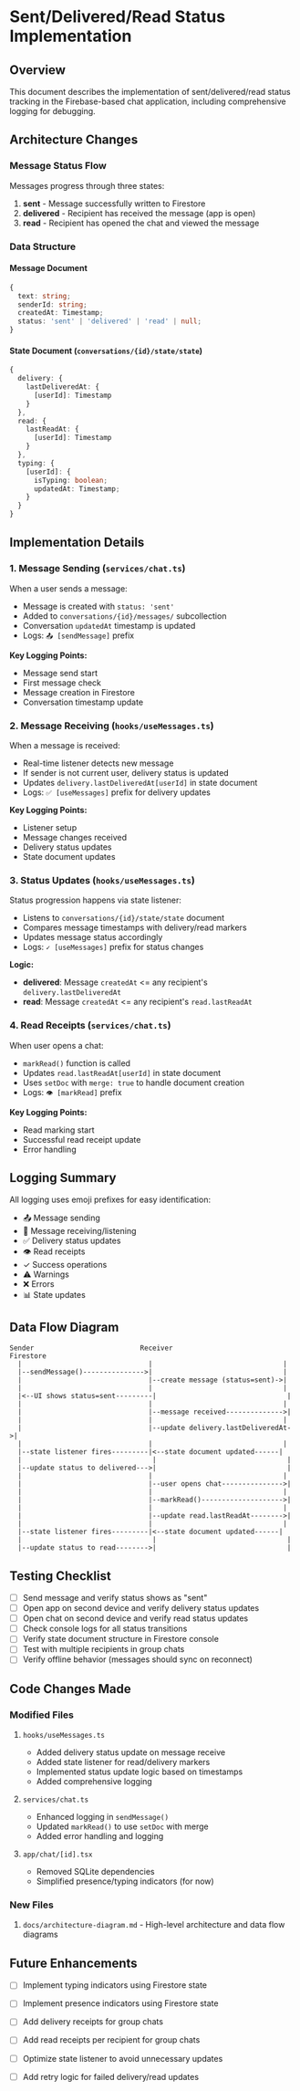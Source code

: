 # Sent/Delivered/Read Status Implementation

## Overview
This document describes the implementation of sent/delivered/read status tracking in the Firebase-based chat application, including comprehensive logging for debugging.

## Architecture Changes

### Message Status Flow
Messages progress through three states:
1. **sent** - Message successfully written to Firestore
2. **delivered** - Recipient has received the message (app is open)
3. **read** - Recipient has opened the chat and viewed the message

### Data Structure

#### Message Document
```typescript
{
  text: string;
  senderId: string;
  createdAt: Timestamp;
  status: 'sent' | 'delivered' | 'read' | null;
}
```

#### State Document (`conversations/{id}/state/state`)
```typescript
{
  delivery: {
    lastDeliveredAt: {
      [userId]: Timestamp
    }
  },
  read: {
    lastReadAt: {
      [userId]: Timestamp
    }
  },
  typing: {
    [userId]: {
      isTyping: boolean;
      updatedAt: Timestamp;
    }
  }
}
```

## Implementation Details

### 1. Message Sending (`services/chat.ts`)

When a user sends a message:
- Message is created with `status: 'sent'`
- Added to `conversations/{id}/messages/` subcollection
- Conversation `updatedAt` timestamp is updated
- Logs: `📤 [sendMessage]` prefix

**Key Logging Points:**
- Message send start
- First message check
- Message creation in Firestore
- Conversation timestamp update

### 2. Message Receiving (`hooks/useMessages.ts`)

When a message is received:
- Real-time listener detects new message
- If sender is not current user, delivery status is updated
- Updates `delivery.lastDeliveredAt[userId]` in state document
- Logs: `✅ [useMessages]` prefix for delivery updates

**Key Logging Points:**
- Listener setup
- Message changes received
- Delivery status updates
- State document updates

### 3. Status Updates (`hooks/useMessages.ts`)

Status progression happens via state listener:
- Listens to `conversations/{id}/state/state` document
- Compares message timestamps with delivery/read markers
- Updates message status accordingly
- Logs: `✓ [useMessages]` prefix for status changes

**Logic:**
- **delivered**: Message `createdAt` <= any recipient's `delivery.lastDeliveredAt`
- **read**: Message `createdAt` <= any recipient's `read.lastReadAt`

### 4. Read Receipts (`services/chat.ts`)

When user opens a chat:
- `markRead()` function is called
- Updates `read.lastReadAt[userId]` in state document
- Uses `setDoc` with `merge: true` to handle document creation
- Logs: `👁️ [markRead]` prefix

**Key Logging Points:**
- Read marking start
- Successful read receipt update
- Error handling

## Logging Summary

All logging uses emoji prefixes for easy identification:
- 📤 Message sending
- 📨 Message receiving/listening
- ✅ Delivery status updates
- 👁️ Read receipts
- ✓ Success operations
- ⚠️ Warnings
- ❌ Errors
- 📊 State updates

## Data Flow Diagram

```
Sender                          Receiver                        Firestore
  |                               |                                |
  |--sendMessage()--------------->|                                |
  |                               |--create message (status=sent)->|
  |                               |                                |
  |<--UI shows status=sent---------|                                |
  |                               |                                |
  |                               |--message received-------------->|
  |                               |                                |
  |                               |--update delivery.lastDeliveredAt->|
  |                               |                                |
  |--state listener fires---------|<--state document updated------|
  |                                |                                |
  |--update status to delivered--->|                                |
  |                               |                                |
  |                               |--user opens chat--------------->|
  |                               |                                |
  |                               |--markRead()-------------------->|
  |                               |                                |
  |                               |--update read.lastReadAt-------->|
  |                               |                                |
  |--state listener fires---------|<--state document updated------|
  |                                |                                |
  |--update status to read-------->|                                |
```

## Testing Checklist

- [ ] Send message and verify status shows as "sent"
- [ ] Open app on second device and verify delivery status updates
- [ ] Open chat on second device and verify read status updates
- [ ] Check console logs for all status transitions
- [ ] Verify state document structure in Firestore console
- [ ] Test with multiple recipients in group chats
- [ ] Verify offline behavior (messages should sync on reconnect)

## Code Changes Made

### Modified Files
1. `hooks/useMessages.ts`
   - Added delivery status update on message receive
   - Added state listener for read/delivery markers
   - Implemented status update logic based on timestamps
   - Added comprehensive logging

2. `services/chat.ts`
   - Enhanced logging in `sendMessage()`
   - Updated `markRead()` to use `setDoc` with merge
   - Added error handling and logging

3. `app/chat/[id].tsx`
   - Removed SQLite dependencies
   - Simplified presence/typing indicators (for now)

### New Files
1. `docs/architecture-diagram.md` - High-level architecture and data flow diagrams

## Future Enhancements

- [ ] Implement typing indicators using Firestore state
- [ ] Implement presence indicators using Firestore state
- [ ] Add delivery receipts for group chats
- [ ] Add read receipts per recipient for group chats
- [ ] Optimize state listener to avoid unnecessary updates
- [ ] Add retry logic for failed delivery/read updates

